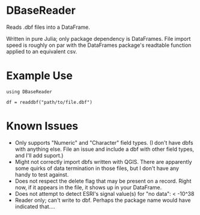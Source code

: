 # DBaseReader

Reads .dbf files into a DataFrame. 

Written in pure Julia; only package dependency is DataFrames. File import speed is roughly on par with the DataFrames package's readtable function applied to an equivalent csv.

Example Use
===========

    using DBaseReader
    
    df = readdbf("path/to/file.dbf")

Known Issues
============

* Only supports "Numeric" and "Character" field types. (I don't have dbfs with anything else. File an issue and include a dbf with other field types, and I'll add suport.)
* Might not correctly import dbfs written with QGIS. There are apparently some quirks of data termination in those files, but I don't have any handy to test against.
* Does not respect the delete flag that may be present on a record. Right now, if it appears in the file, it shows up in your DataFrame.
* Does not attempt to detect ESRI's signal value(s) for "no data": < -10^38
* Reader only; can't write to dbf. Perhaps the package name would have indicated that....